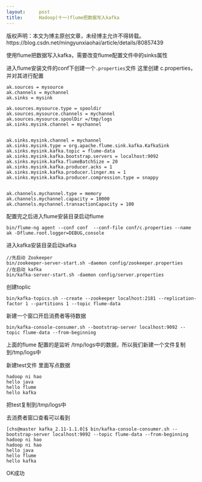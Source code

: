 ```yaml
---
layout:     post
title:      Hadoop(十一)flume把数据写入kafka
---
```

<div id="article_content" class="article_content clearfix csdn-tracking-statistics" data-pid="blog" data-mod="popu_307" data-dsm="post">
								<div class="article-copyright">
					版权声明：本文为博主原创文章，未经博主允许不得转载。					https://blog.csdn.net/mingyunxiaohai/article/details/80857439				</div>
								            <div id="content_views" class="markdown_views prism-atom-one-dark">
							<!-- flowchart 箭头图标 勿删 -->
							<svg xmlns="http://www.w3.org/2000/svg" style="display: none;"><path stroke-linecap="round" d="M5,0 0,2.5 5,5z" id="raphael-marker-block" style="-webkit-tap-highlight-color: rgba(0, 0, 0, 0);"></path></svg>
							<p>使用flume把数据写入kafka，需要改变flume配置文件中的sinks属性</p>

<p>进入flume安装文件的conf下创建一个<code>.properties</code>文件 这里创建 c.properties，并对其进行配置</p>



<pre class="prettyprint"><code class=" hljs avrasm">ak<span class="hljs-preprocessor">.sources</span> = mysource
ak<span class="hljs-preprocessor">.channels</span> = mychannel
ak<span class="hljs-preprocessor">.sinks</span> = mysink

ak<span class="hljs-preprocessor">.sources</span><span class="hljs-preprocessor">.mysource</span><span class="hljs-preprocessor">.type</span> = spooldir
ak<span class="hljs-preprocessor">.sources</span><span class="hljs-preprocessor">.mysource</span><span class="hljs-preprocessor">.channels</span> = mychannel
ak<span class="hljs-preprocessor">.sources</span><span class="hljs-preprocessor">.mysource</span><span class="hljs-preprocessor">.spoolDir</span> =/tmp/logs
ak<span class="hljs-preprocessor">.sinks</span><span class="hljs-preprocessor">.mysink</span><span class="hljs-preprocessor">.channel</span> = mychannel


ak<span class="hljs-preprocessor">.sinks</span><span class="hljs-preprocessor">.mysink</span><span class="hljs-preprocessor">.channel</span> = mychannel
ak<span class="hljs-preprocessor">.sinks</span><span class="hljs-preprocessor">.mysink</span><span class="hljs-preprocessor">.type</span> = org<span class="hljs-preprocessor">.apache</span><span class="hljs-preprocessor">.flume</span><span class="hljs-preprocessor">.sink</span><span class="hljs-preprocessor">.kafka</span><span class="hljs-preprocessor">.KafkaSink</span>
ak<span class="hljs-preprocessor">.sinks</span><span class="hljs-preprocessor">.mysink</span><span class="hljs-preprocessor">.kafka</span><span class="hljs-preprocessor">.topic</span> = flume-data
ak<span class="hljs-preprocessor">.sinks</span><span class="hljs-preprocessor">.mysink</span><span class="hljs-preprocessor">.kafka</span><span class="hljs-preprocessor">.bootstrap</span><span class="hljs-preprocessor">.servers</span> = localhost:<span class="hljs-number">9092</span>
ak<span class="hljs-preprocessor">.sinks</span><span class="hljs-preprocessor">.mysink</span><span class="hljs-preprocessor">.kafka</span><span class="hljs-preprocessor">.flumeBatchSize</span> = <span class="hljs-number">20</span>
ak<span class="hljs-preprocessor">.sinks</span><span class="hljs-preprocessor">.mysink</span><span class="hljs-preprocessor">.kafka</span><span class="hljs-preprocessor">.producer</span><span class="hljs-preprocessor">.acks</span> = <span class="hljs-number">1</span>
ak<span class="hljs-preprocessor">.sinks</span><span class="hljs-preprocessor">.mysink</span><span class="hljs-preprocessor">.kafka</span><span class="hljs-preprocessor">.producer</span><span class="hljs-preprocessor">.linger</span><span class="hljs-preprocessor">.ms</span> = <span class="hljs-number">1</span>
ak<span class="hljs-preprocessor">.sinks</span><span class="hljs-preprocessor">.mysink</span><span class="hljs-preprocessor">.kafka</span><span class="hljs-preprocessor">.producer</span><span class="hljs-preprocessor">.compression</span><span class="hljs-preprocessor">.type</span> = snappy


ak<span class="hljs-preprocessor">.channels</span><span class="hljs-preprocessor">.mychannel</span><span class="hljs-preprocessor">.type</span> = memory
ak<span class="hljs-preprocessor">.channels</span><span class="hljs-preprocessor">.mychannel</span><span class="hljs-preprocessor">.capacity</span> = <span class="hljs-number">10000</span>
ak<span class="hljs-preprocessor">.channels</span><span class="hljs-preprocessor">.mychannel</span><span class="hljs-preprocessor">.transactionCapacity</span> = <span class="hljs-number">100</span></code></pre>

<p>配置完之后进入flume安装目录启动flume</p>



<pre class="prettyprint"><code class=" hljs brainfuck"><span class="hljs-comment">bin/flume</span><span class="hljs-literal">-</span><span class="hljs-comment">ng</span> <span class="hljs-comment">agent</span> <span class="hljs-literal">-</span><span class="hljs-literal">-</span><span class="hljs-comment">conf</span> <span class="hljs-comment">conf</span>  <span class="hljs-literal">-</span><span class="hljs-literal">-</span><span class="hljs-comment">conf</span><span class="hljs-literal">-</span><span class="hljs-comment">file</span> <span class="hljs-comment">conf/c</span><span class="hljs-string">.</span><span class="hljs-comment">properties</span> <span class="hljs-literal">-</span><span class="hljs-literal">-</span><span class="hljs-comment">name</span> <span class="hljs-comment">ak</span> <span class="hljs-literal">-</span><span class="hljs-comment">Dflume</span><span class="hljs-string">.</span><span class="hljs-comment">root</span><span class="hljs-string">.</span><span class="hljs-comment">logger=DEBUG</span><span class="hljs-string">,</span><span class="hljs-comment">console</span></code></pre>

<p>进入kafka安装目录启动kafka</p>



<pre class="prettyprint"><code class=" hljs lasso"><span class="hljs-comment">//先启动 Zookeeper</span>
bin/zookeeper<span class="hljs-attribute">-server</span><span class="hljs-attribute">-start</span><span class="hljs-built_in">.</span>sh <span class="hljs-attribute">-daemon</span> config/zookeeper<span class="hljs-built_in">.</span>properties
<span class="hljs-comment">//在启动 kafka</span>
bin/kafka<span class="hljs-attribute">-server</span><span class="hljs-attribute">-start</span><span class="hljs-built_in">.</span>sh <span class="hljs-attribute">-daemon</span> config/server<span class="hljs-built_in">.</span>properties</code></pre>

<p>创建toplic</p>

<pre class="prettyprint"><code class=" hljs brainfuck"><span class="hljs-comment">bin/kafka</span><span class="hljs-literal">-</span><span class="hljs-comment">topics</span><span class="hljs-string">.</span><span class="hljs-comment">sh</span> <span class="hljs-literal">-</span><span class="hljs-literal">-</span><span class="hljs-comment">create</span> <span class="hljs-literal">-</span><span class="hljs-literal">-</span><span class="hljs-comment">zookeeper</span> <span class="hljs-comment">localhost:2181</span> <span class="hljs-literal">-</span><span class="hljs-literal">-</span><span class="hljs-comment">replication</span><span class="hljs-literal">-</span><span class="hljs-comment">factor</span> <span class="hljs-comment">1</span> <span class="hljs-literal">-</span><span class="hljs-literal">-</span><span class="hljs-comment">partitions</span> <span class="hljs-comment">1</span> <span class="hljs-literal">-</span><span class="hljs-literal">-</span><span class="hljs-comment">topic</span> <span class="hljs-comment">flume</span><span class="hljs-literal">-</span><span class="hljs-comment">data</span></code></pre>

<p>新建一个窗口开启消费者等待数据</p>

<pre class="prettyprint"><code class=" hljs lasso">bin/kafka<span class="hljs-attribute">-console</span><span class="hljs-attribute">-consumer</span><span class="hljs-built_in">.</span>sh <span class="hljs-subst">--</span>bootstrap<span class="hljs-attribute">-server</span> localhost:<span class="hljs-number">9092</span> <span class="hljs-subst">--</span>topic flume<span class="hljs-attribute">-data</span> <span class="hljs-subst">--</span>from<span class="hljs-attribute">-beginning</span></code></pre>

<p>上面的flume 配置的是监听 /tmp/logs中的数据，所以我们新建一个文件复制到/tmp/logs中</p>

<p>新建test文件 里面写点数据</p>

<pre class="prettyprint"><code class=" hljs ">hadoop ni hao
hello java
hello flume
hello kafka </code></pre>

<p>把test复制到/tmp/logs中</p>

<p>去消费者窗口查看可以看到</p>



<pre class="prettyprint"><code class=" hljs brainfuck"><span class="hljs-title">[</span><span class="hljs-comment">chs@master</span> <span class="hljs-comment">kafka_2</span><span class="hljs-string">.</span><span class="hljs-comment">11</span><span class="hljs-literal">-</span><span class="hljs-comment">1</span><span class="hljs-string">.</span><span class="hljs-comment">1</span><span class="hljs-string">.</span><span class="hljs-comment">0</span><span class="hljs-title">]</span><span class="hljs-comment">$</span> <span class="hljs-comment">bin/kafka</span><span class="hljs-literal">-</span><span class="hljs-comment">console</span><span class="hljs-literal">-</span><span class="hljs-comment">consumer</span><span class="hljs-string">.</span><span class="hljs-comment">sh</span> <span class="hljs-literal">-</span><span class="hljs-literal">-</span><span class="hljs-comment">bootstrap</span><span class="hljs-literal">-</span><span class="hljs-comment">server</span> <span class="hljs-comment">localhost:9092</span> <span class="hljs-literal">-</span><span class="hljs-literal">-</span><span class="hljs-comment">topic</span> <span class="hljs-comment">flume</span><span class="hljs-literal">-</span><span class="hljs-comment">data</span> <span class="hljs-literal">-</span><span class="hljs-literal">-</span><span class="hljs-comment">from</span><span class="hljs-literal">-</span><span class="hljs-comment">beginning</span>
<span class="hljs-comment">hadoop</span> <span class="hljs-comment">ni</span> <span class="hljs-comment">hao</span> 
<span class="hljs-comment">hadoop</span> <span class="hljs-comment">ni</span> <span class="hljs-comment">hao</span>
<span class="hljs-comment">hello</span> <span class="hljs-comment">java</span>
<span class="hljs-comment">hello</span> <span class="hljs-comment">flume</span>
<span class="hljs-comment">hello</span> <span class="hljs-comment">kafka</span> 
</code></pre>

<p>OK成功</p>            </div>
						<link href="https://csdnimg.cn/release/phoenix/mdeditor/markdown_views-9e5741c4b9.css" rel="stylesheet">
                </div>